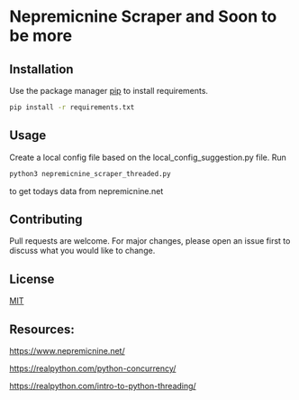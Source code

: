 # Nepremicnine Scraper and Soon to be more

## Installation

Use the package manager [pip](https://pip.pypa.io/en/stable/) to install requirements.

```bash
pip install -r requirements.txt
```

## Usage

Create a local config file based on the local_config_suggestion.py file.
Run
```bash
python3 nepremicnine_scraper_threaded.py
```
to get todays data from nepremicnine.net
## Contributing
Pull requests are welcome. For major changes, please open an issue first to discuss what you would like to change.

## License
[MIT](https://choosealicense.com/licenses/mit/)

## Resources:

https://www.nepremicnine.net/

https://realpython.com/python-concurrency/

https://realpython.com/intro-to-python-threading/
